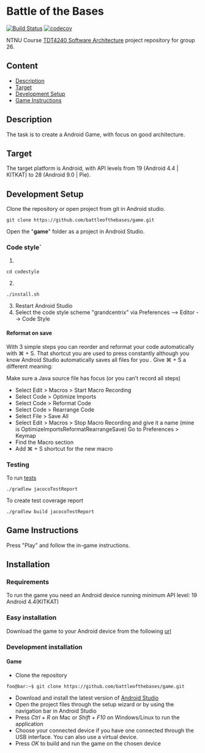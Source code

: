 # Battle of the Bases
[![Build Status](https://travis-ci.com/battleofthebases/game.svg?branch=master)](https://travis-ci.com/battleofthebases/game)
[![codecov](https://codecov.io/gh/battleofthebases/game/branch/master/graph/badge.svg)](https://codecov.io/gh/battleofthebases/game)

NTNU Course [TDT4240 Software Architecture](https://www.ntnu.edu/studies/courses/TDT4240#tab=omEmnet) project repository for group 26.

## Content
* [Description](#description)
* [Target](#target)
* [Development Setup](#development-setup)
* [Game Instructions](#game-instructions)

## Description
The task is to create a Android Game, with focus on good architecture.

## Target
The target platform is Android, with API levels from 19 (Android 4.4 | KITKAT) to 28 (Android 9.0 | Pie).

## Development Setup
Clone the repository or open project from git in Android studio.
```
git clone https://github.com/battleofthebases/game.git
````

Open the "**game**" folder as a project in Android Studio.

### Code style`
1. 
```
cd codestyle
```
2.
```
./install.sh
```
3. Restart Android Studio
4. Select the code style scheme "grandcentrix" via Preferences --> Editor --> Code Style

#### Reformat on save
With 3 simple steps you can reorder and reformat your code automatically with ⌘ + S. That shortcut you are used to press constantly although you know Android Studio automatically saves all files for you . Give ⌘ + S a different meaning:

Make sure a Java source file has focus (or you can’t record all steps)
- Select Edit > Macros > Start Macro Recording
- Select Code > Optimize Imports
- Select Code > Reformat Code
- Select Code > Rearrange Code
- Select File > Save All
- Select Edit > Macros > Stop Macro Recording and give it a name (mine is OptimizeImportsReformatRearrangeSave)
Go to Preferences > Keymap
- Find the Macro section
- Add ⌘ + S shortcut for the new macro

### Testing

To run [tests](https://github.com/arturdm/jacoco-android-gradle-plugin)
```
./gradlew jacocoTestReport
```

To create test coverage report
```
./gradlew build jacocoTestReport
```


## Game Instructions
Press "Play" and follow the in-game instructions.

## Installation
### Requirements
To run the game you need an Android device running minimum API level: 19 Android 4.4(KITKAT)

### Easy installation
Download the game to your Android device from the following [url](https://drive.google.com/open?id=19u5-Zs2CV6bi1L_OwWxzOoQV09W-HCze)

### Development installation
#### Game
- Clone the repository
```console
foo@bar:~$ git clone https://github.com/battleofthebases/game.git
```
- Download and install the latest version of [Android Studio](https://developer.android.com/studio/?gclid=CjwKCAjw5dnmBRACEiwAmMYGOflSlfAQpt9Oq52CFh7S1pG1E8d93Q8huF4q-1gWykTxmjh-hYvubBoC-zsQAvD_BwE)
- Open the project files through the setup wizard or by using the navigation bar in Android Studio
- Press *Ctrl + R* on Mac or *Shift + F10* on Windows/Linux to run the application
- Choose your connected device if you have one connected through the USB interface. You can also use a virtual device.
- Press *OK* to build and run the game on the chosen device

